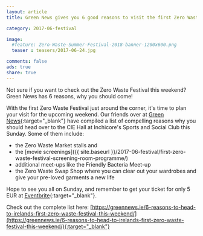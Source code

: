 ```yaml
---
layout: article
title: Green News gives you 6 good reasons to visit the first Zero Waste Festival

category: 2017-06-festival

image:
  #feature: Zero-Waste-Summer-Festival-2018-banner-1200x600.png
  teaser : teasers/2017-06-24.jpg

comments: false
ads: true
share: true
---
```


Not sure if you want to check out the Zero Waste Festival this weekend? Green News has 6 reasons, why you should come!

With the first Zero Waste Festival just around the corner, it's time to plan your visit for the upcoming weekend. Our friends over at [Green News](https://greennews.ie/){:target="_blank"} have compiled a list of compelling reasons why you should head over to the CIE Hall at Inchicore's Sports and Social Club this Sunday. Some of them include:

- the Zero Waste Market stalls and 
- the [movie screenings]({{ site.baseurl }}/2017-06-festival/first-zero-waste-festival-screening-room-programme/)
- additional meet-ups like the Friendly Bacteria Meet-up
- the Zero Waste Swap Shop where you can clear out your wardrobes and give your pre-loved garments a new life

Hope to see you all on Sunday, and remember to get your ticket for only 5 EUR at [Eventbrite](https://www.eventbrite.ie/e/zero-waste-festival-tickets-35020450109){:target="_blank"}.

Check out the complete list here: [https://greennews.ie/6-reasons-to-head-to-irelands-first-zero-waste-festival-this-weekend/](https://greennews.ie/6-reasons-to-head-to-irelands-first-zero-waste-festival-this-weekend/){:target="_blank"}





